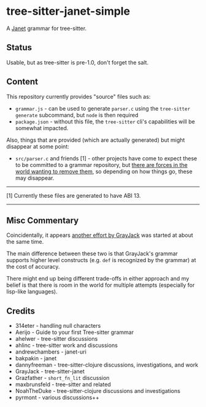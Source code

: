 # tree-sitter-janet-simple

A [Janet](https://janet-lang.org) grammar for tree-sitter.

## Status

Usable, but as tree-sitter is pre-1.0, don't forget the salt.

## Content

This repository currently provides "source" files such as:

* `grammar.js` - can be used to generate `parser.c` using the
  `tree-sitter` `generate` subcommand, but `node` is then required
* `package.json` - without this file, the `tree-sitter` cli's
  capabilities will be somewhat impacted.

Also, things that are provided (which are actually generated) but
might disappear at some point:

* `src/parser.c` and friends [1] - other projects have come to expect
  these to be committed to a grammar repository, but [there are forces
  in the world wanting to remove
  them](https://github.com/sogaiu/ts-questions/blob/master/questions/should-parser-source-be-committed/README.md),
  so depending on how things go, these may disappear.

---

[1] Currently these files are generated to have ABI 13.

---

## Misc Commentary

Coincidentally, it appears [another effort by
GrayJack](https://github.com/GrayJack/tree-sitter-janet/) was started
at about the same time.

The main difference between these two is that GrayJack's grammar
supports higher level constructs (e.g. `def` is recognized by the
grammar) at the cost of accuracy.

There might end up being different trade-offs in either approach and
my belief is that there is room in the world for multiple attempts
(especially for lisp-like languages).

## Credits

* 314eter - handling null characters
* Aerijo - Guide to your first Tree-sitter grammar
* ahelwer - tree-sitter discussions
* ahlinc - tree-sitter work and discussions
* andrewchambers - janet-uri
* bakpakin - janet
* dannyfreeman - tree-sitter-clojure discussions, investigations, and
  work
* GrayJack - tree-sitter-janet
* Grazfather - `short_fn_lit` discussion
* maxbrunsfeld - tree-sitter and related
* NoahTheDuke - tree-sitter-clojure discussions and investigations
* pyrmont - various discussions++

